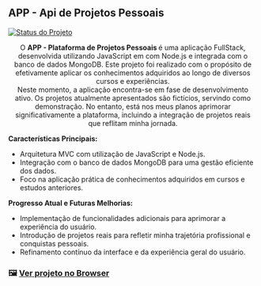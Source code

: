## APP - Api de Projetos Pessoais

[![Status do Projeto](https://img.shields.io/badge/Status-Em_Desenvolvimento-brightgreen?color=yellow)](#)

<p align="center">
O <strong> APP - Plataforma de Projetos Pessoais </strong>é uma aplicação FullStack, desenvolvida utilizando JavaScript em com Node.js e integrada com o banco de dados MongoDB. Este projeto foi realizado com o propósito de efetivamente aplicar os conhecimentos adquiridos ao longo de diversos cursos e experiências. <br>
Neste momento, a aplicação encontra-se em fase de desenvolvimento ativo. Os projetos atualmente apresentados são fictícios, servindo como demonstração. No entanto, está nos meus planos aprimorar significativamente a plataforma, incluindo a integração de projetos reais que reflitam minha jornada.
 </p>



**Características Principais:**
- Arquitetura MVC com utilização de JavaScript e Node.js.
- Integração com o banco de dados MongoDB para uma gestão eficiente dos dados.
- Foco na aplicação prática de conhecimentos adquiridos em cursos e estudos anteriores.

**Progresso Atual e Futuras Melhorias:**
- Implementação de funcionalidades adicionais para aprimorar a experiência do usuário.
- Introdução de projetos reais para refletir minha trajetória profissional e conquistas pessoais.
- Refinamento contínuo da interface e da experiência geral do usuário.

### 🖼️ [Ver projeto no Browser](https://delisg.github.io/app/)